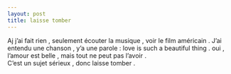 ```yaml
---
layout: post
title: laisse tomber
---
```


<p>Aj j’ai fait rien , seulement écouter la musique , voir le film américain . J’ai entendu une chanson , y’a une parole : love is such a beautiful thing . oui , l’amour est belle , mais tout ne peut pas l’avoir .<br />C’est un sujet sérieux , donc laisse tomber .</p>
